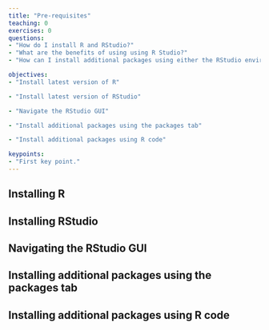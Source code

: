 ```yaml
---
title: "Pre-requisites"
teaching: 0
exercises: 0
questions:
- "How do I install R and RStudio?"
- "What are the benefits of using using R Studio?"
- "How can I install additional packages using either the RStudio environment or simple R code"

objectives:
- "Install latest version of R" 

- "Install latest version of RStudio" 

- "Navigate the RStudio GUI"

- "Install additional packages using the packages tab"

- "Install additional packages using R code" 

keypoints:
- "First key point."
---
```


## Installing R 

## Installing RStudio 

## Navigating the RStudio GUI

## Installing additional packages using the packages tab

## Installing additional packages using R code 
